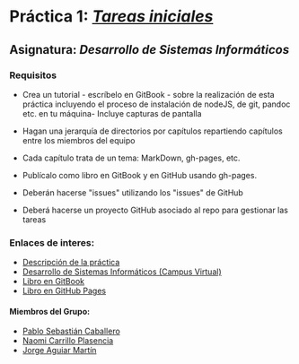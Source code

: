 # Práctica 1: [_Tareas iniciales_](SUMMARY.md)

## Asignatura: _Desarrollo de Sistemas Informáticos_


### Requisitos
     
* Crea un tutorial - escríbelo en GitBook - sobre la realización de esta práctica incluyendo el proceso de instalación de nodeJS, de git, pandoc etc. en tu máquina- Incluye capturas de pantalla

* Hagan una jerarquía de directorios por capítulos repartiendo capítulos entre los miembros del equipo

* Cada capítulo trata de un tema: MarkDown, gh-pages, etc.

* Publícalo como libro en GitBook y en GitHub usando gh-pages.

* Deberán hacerse "issues" utilizando los "issues" de GitHub

* Deberá hacerse un proyecto GitHub asociado al repo para gestionar las tareas

### Enlaces de interes:

* [Descripción de la práctica](https://casianorodriguezleon.gitbooks.io/ull-esit-1617/practicas/practicatareasiniciales.html)
* [Desarrollo de Sistemas Informáticos (Campus Virtual)](https://campusvirtual.ull.es/1617/course/view.php?id=1136)
* [Libro en GitBook]()
* [Libro en GitHub Pages](https://ull-esit-dsi-1617.github.io/tareas-iniciales-jorge-pablo-naomi/)


#### Miembros del Grupo:
* [Pablo Sebastián Caballero](https://alu0100812428.github.io/pablo.github.io/)
* [Naomi Carrillo Plasencia](https://alu0100829914.github.io/)
* [Jorge Aguiar Martín](https://alu0100823295.github.io/)